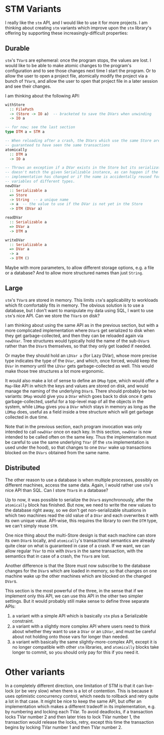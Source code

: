 # STM Variants

I really like the `stm` API, and I would like to use it for more projects. I am thinking about creating `stm` variants which improve upon the `stm` library's offering by supporting these increasingly-difficult properties:

## Durable

`stm`'s `TVar`s are ephemeral: once the program stops, the values are lost. I would like to be able to make atomic changes to the program's configuration and to see those changes next time I start the program. Or to allow the user to open a project file, atomically modify the project via a bunch of `TVar`s, and allow the user to open that project file in a later session and see their changes.

I am thinking about the following API:

```haskell
withStore
  :: FilePath
  -> (Store -> IO a)  -- bracketed to save the DVars when unwinding
  -> IO a

-- for now; see the last section
type DTM a = STM a

-- When reloading after a crash, the DVars which use the same Store are
-- guaranteed to have seen the same transactions
atomically
  :: DTM a
  -> IO a

-- Throws an exception if a DVar exists in the Store but its serialization
-- doesn't match the given Serializable instance, as can happen if the program
-- implementation has changed or if the name is accidentally reused for
-- variables of different types.
newDVar
  :: Serializable a
  => Store
  -> String  -- a unique name
  -> a  -- the value to use if the DVar is not yet in the Store
  -> DTM (DVar a)

readDVar
  :: Serializable a
  => DVar a
  -> DTM a

writeDVar
  :: Serializable a
  => DVar a
  -> a
  -> DTM ()
```

Maybe with more parameters, to allow different storage options, e.g. a file or a database? And to allow more structured names than just `String`.


## Large

`stm`'s `TVar`s are stored in memory. This limits `stm`'s applicability to workloads which fit comfortably fits in memory. The obvious solution is to use a database, but I don't want to manipulate my data using SQL, I want to use `stm`'s nice API. Can we store the `TVar`s on disk?

I am thinking about using the same API as in the previous section, but with a more complicated implementation where `DVar`s get serialized to disk when they get garbage-collected, and then they can be reloaded again via `newDVar`. Tree structures would typically hold the name of the sub-`DVar`s rather than the `DVar`s themselves, so that they only get loaded if needed.

Or maybe they should hold an `LDVar a` (for Lazy DVar), whose more precise type indicates the type of the `DVar`, and which, once forced, would keep the `DVar` in memory until the `LDVar` gets garbage-collected as well. This would make those tree structures a lot more ergonomic.

It would also make a lot of sense to define an `DMap` type, which would offer a `Map`-like API in which the keys and values are stored on disk, and would manage the naming of the underlying `DVar`s. There should probably be two variants: `DMap` would give you a `DVar` which goes back to disk once it gets garbage-collected, useful for a top-level map of all the objects in the system, while `LDMap` gives you a `DVar` which stays in memory as long as the `LDMap` does, useful as a field inside a tree structure which will get garbage collected in due time.

Note that in the previous section, each program invocation was only intended to call `newDVar` once on each key. In this section, `newDVar` is now intended to be called often on the same key. Thus the implementation must be careful to use the same underlying `TVar` (if the `stm` implementation is used under the hood), so that changes to one `DVar` wake up transactions blocked on the `DVars` obtained from the same name.


## Distributed

The other reason to use a database is when multiple processes, possibly on different machines, access the same data. Again, I would rather use `stm`'s nice API than SQL. Can I store `TVar`s in a database?

Up to now, it was possible to serialize the `DVar`s asynchronously, after the `atomically` block has finished. But now, we need to write the new values to the database right away, so we don't get non-serializable situations in which two machines read the old value of a `DVar` and each overwrites it with its own unique value. API-wise, this requires the library to own the `DTM` type, we can't simply reuse `STM`.

One nice thing about the multi-Store design is that each machine can store its own `DVar`s locally, and `atomically`'s transactional semantics are already quite clear on what is guaranteed in case of a crash. If we want, we can allow regular `TVar` to mix with `DVar`s in the same transaction, with the semantics that in case of a crash, the `TVar`s are lost.

Another difference is that the Store must now subscribe to the database changes for the `DVar`s which are loaded in memory, so that changes on one machine wake up the other machines which are blocked on the changed `DVar`s.

This section is the most powerful of the three, in the sense that if we implement only this API, we can use this API in the other two simpler settings. But it would probably still make sense to define three separate APIs:
1. a variant with a simple API which is basically `stm` plus a Serializable constraint.
2. a variant with a slightly more complex API where users need to think about whether they want to use a `DVar` or an `LDVar`, and must be careful about not holding onto those vars for longer than needed.
3. a variant with basically the same slightly-more-complex API, except it is no longer compatible with other `stm` libraries, and `atomically` blocks take longer to commit, so you should only pay for this if you need it.


# Other variants

In a completely different direction, one limitation of STM is that it can live-lock (or be very slow) when there is a lot of contention. This is because it uses optimistic concurrency control, which needs to rollback and retry quite a lot in that case. It might be nice to keep the same API, but offer an implementation which makes a different tradeoff in its implementation, e.g. by numbering and locking each TVar. To avoid deadlocks, if a transaction locks TVar number 2 and then later tries to lock TVar number 1, the transaction would release the locks, retry, except this time the transaction begins by locking TVar number 1 and then TVar number 2.
